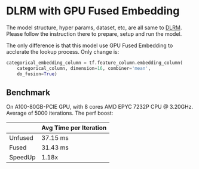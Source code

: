 # DLRM with GPU Fused Embedding

The model structure, hyper params, dataset, etc, are all same to [DLRM](../../../DLRM/README.md). Please follow the instruction there to prepare, setup and run the model.

The only difference is that this model use GPU Fused Embedding to acclerate the lookup process. Only change is:

```python
categorical_embedding_column = tf.feature_column.embedding_column(
    categorical_column, dimension=16, combiner='mean',
    do_fusion=True)
```

## Benchmark

On A100-80GB-PCIE GPU, with 8 cores AMD EPYC 7232P CPU @ 3.20GHz. Average of 5000 iterations. The perf boost:

|         | Avg Time per Iteration |
| ------- | ---------------------- |
| Unfused | 37.15 ms               |
| Fused   | 31.43 ms               |
| SpeedUp | 1.18x                  |
